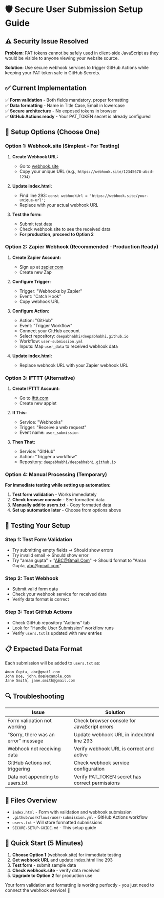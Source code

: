 # 🛡️ Secure User Submission Setup Guide

## ⚠️ Security Issue Resolved

**Problem**: PAT tokens cannot be safely used in client-side JavaScript as they would be visible to anyone viewing your website source.

**Solution**: Use secure webhook services to trigger GitHub Actions while keeping your PAT token safe in GitHub Secrets.

## ✅ Current Implementation

✅ **Form validation** - Both fields mandatory, proper formatting  
✅ **Data formatting** - Name in Title Case, Email in lowercase  
✅ **Secure architecture** - No exposed tokens in browser  
✅ **GitHub Actions ready** - Your PAT_TOKEN secret is already configured  

## 🔧 Setup Options (Choose One)

### Option 1: Webhook.site (Simplest - For Testing)

1. **Create Webhook URL:**
   - Go to [webhook.site](https://webhook.site)
   - Copy your unique URL (e.g., `https://webhook.site/12345678-abcd-1234`)

2. **Update index.html:**
   - Find line 293: `const webhookUrl = 'https://webhook.site/your-unique-url';`
   - Replace with your actual webhook URL

3. **Test the form:**
   - Submit test data
   - Check webhook.site to see the received data
   - **For production, proceed to Option 2**

### Option 2: Zapier Webhook (Recommended - Production Ready)

1. **Create Zapier Account:**
   - Sign up at [zapier.com](https://zapier.com)
   - Create new Zap

2. **Configure Trigger:**
   - Trigger: "Webhooks by Zapier"
   - Event: "Catch Hook"
   - Copy webhook URL

3. **Configure Action:**
   - Action: "GitHub"
   - Event: "Trigger Workflow"
   - Connect your GitHub account
   - Select repository: `deepabhabhi/deepabhabhi.github.io`
   - Workflow: `user-submission.yml`
   - Inputs: Map `user_data` to received webhook data

4. **Update index.html:**
   - Replace webhook URL with your Zapier webhook URL

### Option 3: IFTTT (Alternative)

1. **Create IFTTT Account:**
   - Go to [ifttt.com](https://ifttt.com)
   - Create new applet

2. **If This:**
   - Service: "Webhooks"
   - Trigger: "Receive a web request"
   - Event name: `user_submission`

3. **Then That:**
   - Service: "GitHub"
   - Action: "Trigger a workflow"
   - Repository: `deepabhabhi/deepabhabhi.github.io`

### Option 4: Manual Processing (Temporary)

**For immediate testing while setting up automation:**

1. **Test form validation** - Works immediately
2. **Check browser console** - See formatted data
3. **Manually add to users.txt** - Copy formatted data
4. **Set up automation later** - Choose from options above

## 🧪 Testing Your Setup

### Step 1: Test Form Validation
- Try submitting empty fields → Should show errors
- Try invalid email → Should show error
- Try "aman gupta" + "ABC@Gmail.Com" → Should format to "Aman Gupta, abc@gmail.com"

### Step 2: Test Webhook
- Submit valid form data
- Check your webhook service for received data
- Verify data format is correct

### Step 3: Test GitHub Actions
- Check GitHub repository "Actions" tab
- Look for "Handle User Submission" workflow runs
- Verify `users.txt` is updated with new entries

## 📋 Expected Data Format

Each submission will be added to `users.txt` as:
```
Aman Gupta, abc@gmail.com
John Doe, john.doe@example.com
Jane Smith, jane.smith@gmail.com
```

## 🔍 Troubleshooting

| Issue | Solution |
|-------|----------|
| Form validation not working | Check browser console for JavaScript errors |
| "Sorry, there was an error" message | Update webhook URL in index.html line 293 |
| Webhook not receiving data | Verify webhook URL is correct and active |
| GitHub Actions not triggering | Check webhook service configuration |
| Data not appending to users.txt | Verify PAT_TOKEN secret has correct permissions |

## 📁 Files Overview

- `index.html` - Form with validation and webhook submission
- `.github/workflows/user-submission.yml` - GitHub Actions workflow
- `users.txt` - Will store formatted submissions
- `SECURE-SETUP-GUIDE.md` - This setup guide

## 🎯 Quick Start (5 Minutes)

1. **Choose Option 1** (webhook.site) for immediate testing
2. **Get webhook URL** and update index.html line 293
3. **Test form** - submit sample data
4. **Check webhook.site** - verify data received
5. **Upgrade to Option 2** for production use

Your form validation and formatting is working perfectly - you just need to connect the webhook service! 🚀